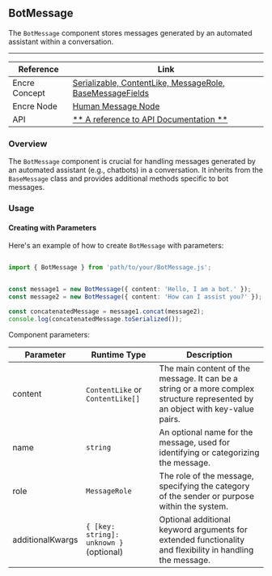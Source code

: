 ## BotMessage

The `BotMessage` component stores messages generated by an automated assistant within a conversation.

---

| Reference | Link |
| --- | --- |
| Encre Concept | [Serializable, ContentLike, MessageRole, BaseMessageFields](**-a-link-to-the-corresponding-concept-documentation-**) |
| Encre Node | [Human Message Node](**-a-link-to-the-corresponding-node-documentation-**) |
| API | [** A reference to API Documentation **](**-a-link-to-the-corresponding-api-documentation-**) |

### Overview

The `BotMessage` component is crucial for handling messages generated by an automated assistant (e.g., chatbots) in a conversation. It inherits from the `BaseMessage` class and provides additional methods specific to bot messages.

### Usage

#### Creating with Parameters

Here's an example of how to create `BotMessage` with parameters:

```typescript

import { BotMessage } from 'path/to/your/BotMessage.js';


const message1 = new BotMessage({ content: 'Hello, I am a bot.' });
const message2 = new BotMessage({ content: 'How can I assist you?' });

const concatenatedMessage = message1.concat(message2);
console.log(concatenatedMessage.toSerialized());


```

Component parameters:

| Parameter | Runtime Type | Description |
| --- | --- | --- |
| content | `ContentLike` or `ContentLike[]` | The main content of the message. It can be a string or a more complex structure represented by an object with key-value pairs. |
| name | `string` | An optional name for the message, used for identifying or categorizing the message. |
| role | `MessageRole` | The role of the message, specifying the category of the sender or purpose within the system.|
| additionalKwargs | `{ [key: string]: unknown }` (optional) | Optional additional keyword arguments for extended functionality and flexibility in handling the message.|